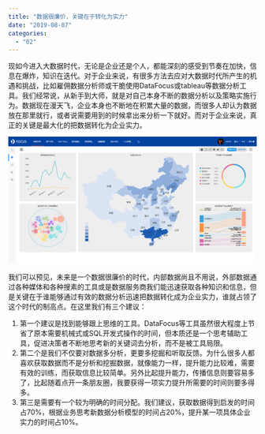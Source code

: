 ```yaml
---
title: "数据很廉价，关键在于转化为实力"
date: "2019-08-07"
categories: 
  - "02"
---
```


现如今进入大数据时代，无论是企业还是个人，都能深刻的感受到节奏在加快，信息在爆炸，知识在迭代。对于企业来说，有很多方法去应对大数据时代所产生的机遇和挑战，比如雇佣数据分析师或干脆使用DataFocus或tableau等数据分析工具。我们经常说，从新手到大师，就是对自己本身不断的数据分析以及策略实施行为。数据现在漫天飞，企业本身也不断地在积累大量的数据，而很多人却认为数据放在那里就行，或者说需要用到的时候拿出来分析一下就好。而对于企业来说，真正的关键是最大化的把数据转化为企业实力。

![](images/word-image-144.png)

我们可以预见，未来是一个数据很廉价的时代，内部数据尚且不用说，外部数据通过各种媒体和各种搜素的工具或是数据服务商我们能迅速获取各种知识和信息，但是关键在于谁能够通过有效的数据分析迅速把数据转化成为企业实力，谁就占领了这个时代的制高点。在这里我们有三个建议：

1. 第一个建议是找到能够跟上思维的工具。DataFocus等工具虽然很大程度上节省了原本需要机械式或SQL开发式操作的时间，但本质还是一个思考辅助工具，促进决策者不断地思考新的关键词去分析，而不是被工具局限。
2. 第二个是我们不仅要对数据多分析，更要多挖掘和听取反馈。为什么很多人都喜欢获取数据而不是分析和挖掘数据，就像能力一样，提升能力比较难，需要有效的训练，而获取信息比较简单。另外比起提升能力，传播信息则要容易多了，比起随着点开一条朋友圈，我要获得一项实力提升所需要的时间则要多得多。
3. 第三是需要有一个较为明确的时间分配。我们建议，获取数据得到启发的时间占70%，根据业务思考新数据分析模型的时间占20%，提升某一项具体企业实力的时间占10%。

